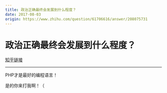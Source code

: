 ```yaml
---
title: 政治正确最终会发展到什么程度？
date: 2017-08-03
origin: https://www.zhihu.com/question/61706616/answer/208075731
---
```

# 政治正确最终会发展到什么程度？

[知乎链接](https://www.zhihu.com/question/61706616/answer/208075731)

---------

<span class="RichText ztext CopyrightRichText-richText" itemprop="text"><p>PHP才是最好的编程语言！</p>是的你来打我啊！（</span>
